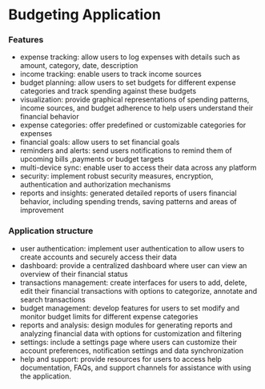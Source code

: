 # Budgeting Application 

### Features

- expense tracking: allow users to log expenses with details such as amount, category, date, description
- income tracking: enable users to track income sources
- budget planning: allow users to set budgets for different expense categories and track spending against these budgets
- visualization: provide graphical representations of spending patterns, income sources, and budget adherence to help users understand their financial behavior
- expense categories: offer predefined or customizable categories for expenses
- financial goals: allow users to set financial goals
- reminders and alerts: send users notifications to remind them of upcoming bills ,payments or budget targets
- multi-device sync: enable user to access their data across any platform
- security: implement robust security measures, encryption, authentication and authorization mechanisms
- reports and insights: generated detailed reports of users financial behavior, including spending trends, saving patterns and areas of improvement

 

### Application structure

- user authentication: implement user authentication to allow users to create accounts and securely access their data
- dashboard: provide a centralized dashboard where user can view an overview of their financial  status
- transactions management: create interfaces for users to add, delete, edit their financial transactions with options to categorize, annotate and search transactions
- budget management: develop features for users to set modify and monitor budget limits for different expense categories
- reports and analysis: design modules for generating reports and analyzing financial data with options for customization and filtering
- settings: include a settings page where users can customize their account preferences, notification settings and data synchronization
- help and support: provide resources for users to access help documentation, FAQs, and support channels for assistance with using the application.
